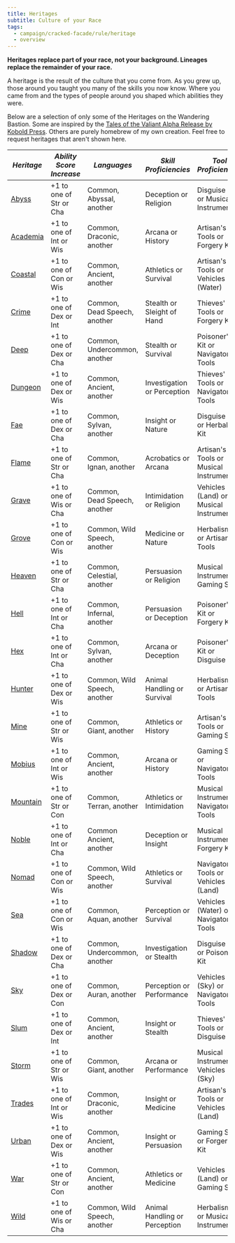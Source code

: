 ```yaml
---
title: Heritages
subtitle: Culture of your Race
tags:
  - campaign/cracked-facade/rule/heritage
  - overview
---
```


**Heritages replace part of your race, not your background. Lineages replace the remainder of your race.**

A heritage is the result of the culture that you come from. As you grew up, those around you taught you many of the skills you now know. Where you came from and the types of people around you shaped which abilities they were.

Below are a selection of only some of the Heritages on the Wandering Bastion. Some are inspired by the [Tales of the Valiant Alpha Release by Kobold Press](https://koboldpress.com/kpstore/product/tales-of-the-valiant-alpha-release-pdf/). Others are purely homebrew of my own creation. Feel free to request heritages that aren't shown here.

| ***Heritage***          | ***Ability Score Increase*** | ***Languages***              | ***Skill Proficiencies***     | ***Tool Proficiencies***                |
| ----------------------- | ---------------------------- | ---------------------------- | ----------------------------- | --------------------------------------- |
| [Abyss](abyss.md)       | +1 to one of Str or Cha      | Common, Abyssal, another     | Deception or Religion         | Disguise Kit or Musical Instrument      |
| [Academia](academia.md) | +1 to one of Int or Wis      | Common, Draconic, another    | Arcana or History             | Artisan's Tools or Forgery Kit          |
| [Coastal](coast.md)     | +1 to one of Con or Wis      | Common, Ancient, another     | Athletics or Survival         | Artisan's Tools or Vehicles (Water)     |
| [Crime](crime.md)       | +1 to one of Dex or Int      | Common, Dead Speech, another | Stealth or Sleight of Hand    | Thieves' Tools or Forgery Kit           |
| [Deep](deep.md)         | +1 to one of Dex or Cha      | Common, Undercommon, another | Stealth or Survival           | Poisoner's Kit or Navigator's Tools     |
| [Dungeon](dungeon.md)   | +1 to one of Dex or Wis      | Common, Ancient, another     | Investigation or Perception   | Thieves' Tools or Navigator's Tools     |
| [Fae](fae.md)           | +1 to one of Dex or Cha      | Common, Sylvan, another      | Insight or Nature             | Disguise Kit or Herbalism Kit           |
| [Flame](flame.md)       | +1 to one of Str or Cha      | Common, Ignan, another       | Acrobatics or Arcana          | Artisan's Tools or Musical Instrument   |
| [Grave](grave.md)       | +1 to one of Wis or Cha      | Common, Dead Speech, another | Intimidation or Religion      | Vehicles (Land) or Musical Instrument   |
| [Grove](grove.md)       | +1 to one of Con or Wis      | Common, Wild Speech, another | Medicine or Nature            | Herbalism Kit or Artisan's Tools        |
| [Heaven](heaven.md)     | +1 to one of Str or Cha      | Common, Celestial, another   | Persuasion or Religion        | Musical Instrument or Gaming Set        |
| [Hell](hell.md)         | +1 to one of Int or Cha      | Common, Infernal, another    | Persuasion or Deception       | Poisoner's Kit or Forgery Kit           |
| [Hex](hex.md)           | +1 to one of Int or Cha      | Common, Sylvan, another      | Arcana or Deception           | Poisoner's Kit or Disguise Kit          |
| [Hunter](hunter.md)     | +1 to one of Dex or Wis      | Common, Wild Speech, another | Animal Handling or Survival   | Herbalism Kit or Artisan's Tools        |
| [Mine](mine.md)         | +1 to one of Str or Wis      | Common, Giant, another       | Athletics or History          | Artisan's Tools or Gaming Set           |
| [Mobius](mobius.md)     | +1 to one of Int or Wis      | Common, Ancient, another     | Arcana or History             | Gaming Set or Navigator's Tools         |
| [Mountain](mountain.md) | +1 to one of Str or Con      | Common, Terran, another      | Athletics or Intimidation     | Musical Instrument or Navigator's Tools |
| [Noble](noble.md)       | +1 to one of Int or Cha      | Common Ancient, another      | Deception or Insight          | Musical Instrument or Forgery Kit       |
| [Nomad](nomad.md)       | +1 to one of Con or Wis      | Common, Wild Speech, another | Athletics or Survival         | Navigator's Tools or Vehicles (Land)    |
| [Sea](sea.md)           | +1 to one of Con or Wis      | Common, Aquan, another       | Perception or Survival        | Vehicles (Water) or Navigator's Tools   |
| [Shadow](shadow.md)     | +1 to one of Dex or Cha      | Common, Undercommon, another | Investigation or Stealth      | Disguise Kit or Poisoner's Kit          |
| [Sky](sky.md)           | +1 to one of Dex or Con      | Common, Auran, another       | Perception or Performance     | Vehicles (Sky) or Navigator's Tools     |
| [Slum](slum.md)         | +1 to one of Dex or Int      | Common, Ancient, another     | Insight or Stealth            | Thieves' Tools or Disguise Kit          |
| [Storm](storm.md)       | +1 to one of Str or Wis      | Common, Giant, another       | Arcana or Performance         | Musical Instrument or Vehicles (Sky)    |
| [Trades](trades.md)     | +1 to one of Int or Wis      | Common, Draconic, another    | Insight or Medicine           | Artisan's Tools or Vehicles (Land)      |
| [Urban](urban.md)       | +1 to one of Dex or Wis      | Common, Ancient, another     | Insight or Persuasion         | Gaming Set or Forgery Kit               |
| [War](war.md)           | +1 to one of Str or Con      | Common, Ancient, another     | Athletics or Medicine         | Vehicles (Land) or Gaming Set           |
| [Wild](wild.md)         | +1 to one of Wis or Cha      | Common, Wild Speech, another | Animal Handling or Perception | Herbalism Kit or Musical Instrument     |
